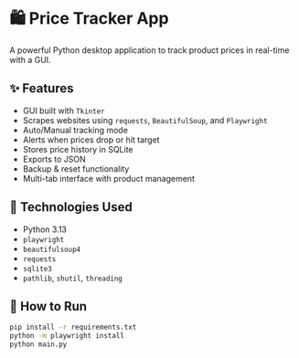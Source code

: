 # 🛍️ Price Tracker App

A powerful Python desktop application to track product prices in real-time with a GUI.

## ✨ Features

- GUI built with `Tkinter`
- Scrapes websites using `requests`, `BeautifulSoup`, and `Playwright`
- Auto/Manual tracking mode
- Alerts when prices drop or hit target
- Stores price history in SQLite
- Exports to JSON
- Backup & reset functionality
- Multi-tab interface with product management

## 🧰 Technologies Used

- Python 3.13
- `playwright`
- `beautifulsoup4`
- `requests`
- `sqlite3`
- `pathlib`, `shutil`, `threading`

## 🚀 How to Run

```bash
pip install -r requirements.txt
python -m playwright install
python main.py
